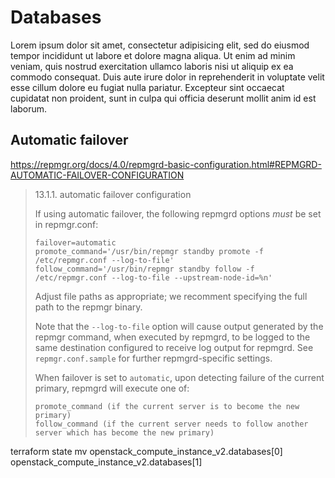 # Databases

Lorem ipsum dolor sit amet, consectetur adipisicing elit, sed do eiusmod
tempor incididunt ut labore et dolore magna aliqua. Ut enim ad minim veniam,
quis nostrud exercitation ullamco laboris nisi ut aliquip ex ea commodo
consequat. Duis aute irure dolor in reprehenderit in voluptate velit esse
cillum dolore eu fugiat nulla pariatur. Excepteur sint occaecat cupidatat non
proident, sunt in culpa qui officia deserunt mollit anim id est laborum.

## Automatic failover

https://repmgr.org/docs/4.0/repmgrd-basic-configuration.html#REPMGRD-AUTOMATIC-FAILOVER-CONFIGURATION


> 13.1.1. automatic failover configuration
>
> If using automatic failover, the following repmgrd options *must* be set in repmgr.conf:
>
> ```text
> failover=automatic
> promote_command='/usr/bin/repmgr standby promote -f /etc/repmgr.conf --log-to-file'
> follow_command='/usr/bin/repmgr standby follow -f /etc/repmgr.conf --log-to-file --upstream-node-id=%n'
> ```
> Adjust file paths as appropriate; we recomment specifying the full path to the repmgr binary.
>
> Note that the `--log-to-file` option will cause output generated by the repmgr command, when executed by repmgrd, to be logged to the same destination configured to receive log output for repmgrd. See `repmgr.conf.sample` for further repmgrd-specific settings.
>
> When failover is set to `automatic`, upon detecting failure of the current primary, repmgrd will execute one of:
>
> ```text
> promote_command (if the current server is to become the new primary)
> follow_command (if the current server needs to follow another server which has become the new primary)
> ```


terraform state mv openstack_compute_instance_v2.databases[0] openstack_compute_instance_v2.databases[1]